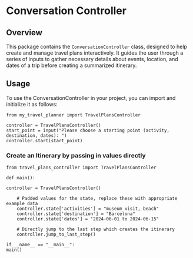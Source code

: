 # Conversation Controller

## Overview
This package contains the `ConversationController` class, designed to help create and manage travel plans interactively. It guides the user through a series of inputs to gather necessary details about events, location, and dates of a trip before creating a summarized itinerary.

## Usage
To use the ConversationController in your project, you can import and initialize it as follows:
```
from my_travel_planner import TravelPlansController

controller = TravelPlansController()
start_point = input("Please choose a starting point (activity, destination, dates): ")
controller.start(start_point)

```




### Create an Itinerary by passing in values directly
```
from travel_plans_controller import TravelPlansController

def main():

controller = TravelPlansController()

    # Padded values for the state, replace these with appropriate example data
    controller.state['activities'] = "museum visit, beach"
    controller.state['destination'] = "Barcelona"
    controller.state['dates'] = "2024-06-01 to 2024-06-15"

    # Directly jump to the last step which creates the itinerary
    controller.jump_to_last_step()

if __name__ == "__main__":
main()
```
